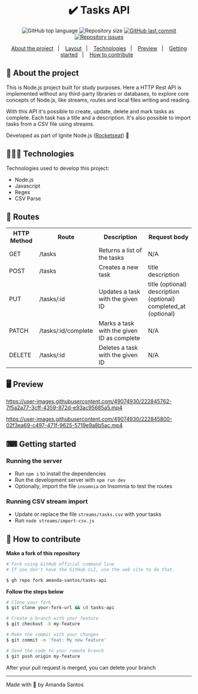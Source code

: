 <h1 align="center">
  ✔️ Tasks API
</h1>

<p align="center">
  <img alt="GitHub top language" src="https://img.shields.io/github/languages/top/amanda-santos/tasks-api">

  <img alt="Repository size" src="https://img.shields.io/github/repo-size/amanda-santos/tasks-api">

  <a href="https://github.com/amanda-santos/tasks-api/commits/master">
    <img alt="GitHub last commit" src="https://img.shields.io/github/last-commit/amanda-santos/tasks-api">
  </a>

  <a href="https://github.com/amanda-santos/tasks-api/issues">
    <img alt="Repository issues" src="https://img.shields.io/github/issues/amanda-santos/tasks-api">
  </a>
</p>

<p align="center">
  <a href="#-about-the-project">About the project</a>&nbsp;&nbsp;&nbsp;|&nbsp;&nbsp;&nbsp;
  <a href="#-layout">Layout</a>&nbsp;&nbsp;&nbsp;|&nbsp;&nbsp;&nbsp;
  <a href="#-technologies">Technologies</a>&nbsp;&nbsp;&nbsp;|&nbsp;&nbsp;&nbsp;
  <a href="#-preview">Preview</a>&nbsp;&nbsp;&nbsp;|&nbsp;&nbsp;&nbsp;
  <a href="#-getting-started">Getting started</a>&nbsp;&nbsp;&nbsp;|&nbsp;&nbsp;&nbsp;
  <a href="#-how-to-contribute">How to contribute</a>&nbsp;&nbsp;&nbsp;
</p>

## 📝 About the project

<p>This is Node.js project built for study purposes. Here a HTTP Rest API is implemented without any third-party libraries or databases, to explore core concepts of Node.js, like streams, routes and local files writing and reading.
</p>

<p>With this API it's possible to create, update, delete and mark tasks as complete. Each task has a title and a description. It's also possible to import tasks from a CSV file using streams.
<p>

Developed as part of Ignite Node.js (<a href="https://www.rocketseat.com.br/">Rocketseat</a>) 🚀
</p>

## 👩🏻‍💻 Technologies

Technologies used to develop this project:

- Node.js
- Javascript
- Regex
- CSV Parse

## 🚃 Routes

<table>
  <tr>
    <th>HTTP Method</th>
    <th>Route</th>
    <th>Description</th>
    <th>Request body</th>
  </tr>

  <tr>
    <td>GET</td>
    <td>/tasks</td>
    <td>Returns a list of the tasks</td>
    <td>N/A</td>
  </tr>

  <tr>
    <td>POST</td>
    <td>/tasks</td>
    <td>Creates a new task</td>
    <td>
      title
      <br />
      description
    </td>
  </tr>

  <tr>
    <td>PUT</td>
    <td>/tasks/:id</td>
    <td>Updates a task with the given ID</td>
    <td>
      title (optional)
      <br />
      description (optional)
      <br />
      completed_at (optional)
    </td>
  </tr>

  <tr>
    <td>PATCH</td>
    <td>/tasks/:id/complete</td>
    <td>Marks a task with the given ID as complete</td>
    <td>N/A</td>
  </tr>

  <tr>
    <td>DELETE</td>
    <td>/tasks/:id</td>
    <td>Deletes a task with the given ID</td>
    <td>N/A</td>
  </tr>
</table>

## 🖥 Preview

https://user-images.githubusercontent.com/49074930/222845762-7f5a2a77-3cff-4359-872d-e93ac95685a5.mp4

https://user-images.githubusercontent.com/49074930/222845800-02f3ea69-c497-471f-9625-5719e9a8b5ac.mp4

## ⌨ Getting started

### Running the server

- Run `npm i` to install the dependencies
- Run the development server with `npm run dev`
- Optionally, import the file `insomnia` on Insomnia to test the routes

### Running CSV stream import

- Update or replace the file `streams/tasks.csv` with your tasks
- Run `node streams/import-csv.js`

## 🤔 How to contribute

**Make a fork of this repository**

```bash
# Fork using GitHub official command line
# If you don't have the GitHub CLI, use the web site to do that.

$ gh repo fork amanda-santos/tasks-api
```

**Follow the steps below**

```bash
# Clone your fork
$ git clone your-fork-url && cd tasks-api

# Create a branch with your feature
$ git checkout -b my-feature

# Make the commit with your changes
$ git commit -m 'feat: My new feature'

# Send the code to your remote branch
$ git push origin my-feature
```

After your pull request is merged, you can delete your branch

---

Made with 💚 by Amanda Santos
